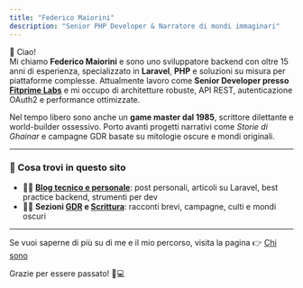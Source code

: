```yaml
---
title: "Federico Maiorini"
description: "Senior PHP Developer & Narratore di mondi immaginari"
---
```


👋 Ciao!  
Mi chiamo **Federico Maiorini** e sono uno sviluppatore backend con oltre 15 anni di esperienza, specializzato in **Laravel**, **PHP** e soluzioni su misura per piattaforme complesse. Attualmente lavoro come **Senior Developer presso [Fitprime Labs](https://labs.fitprime.com/)** e mi occupo di architetture robuste, API REST, autenticazione OAuth2 e performance ottimizzate.

Nel tempo libero sono anche un **game master dal 1985**, scrittore dilettante e world-builder ossessivo. Porto avanti progetti narrativi come *Storie di Ghainar* e campagne GDR basate su mitologie oscure e mondi originali.

---

### 🚀 Cosa trovi in questo sito

- 🧑‍💻 **[Blog tecnico e personale](/blog)**: post personali, articoli su Laravel, best practice backend, strumenti per dev  
- 🧙‍♂️ **Sezioni [GDR](/gdr) e [Scrittura](/scrittura)**: racconti brevi, campagne, culti e mondi oscuri

---

Se vuoi saperne di più su di me e il mio percorso, visita la pagina 👉 [Chi sono](chi-sono)

Grazie per essere passato! 🎲💻
